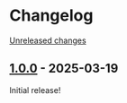 # Changelog 

[Unreleased changes](https://github.com/rapidez/pro6pp-postcode/compare/1.0.0...1.0.0)
## [1.0.0](https://github.com/rapidez/pro6pp-postcode/releases/tag/1.0.0) - 2025-03-19

Initial release!

